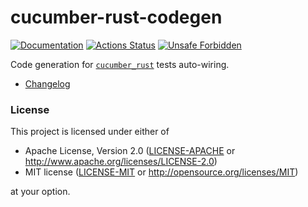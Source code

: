 # cucumber-rust-codegen

[![Documentation](https://docs.rs/cucumber_rust_codegen/badge.svg)](https://docs.rs/cucumber_rust_codegen)
[![Actions Status](https://github.com/bbqsrc/cucumber-rust/workflows/CI/badge.svg)](https://github.com/bbqsrc/cucumber-rust/actions)
[![Unsafe Forbidden](https://img.shields.io/badge/unsafe-forbidden-success.svg)](https://github.com/rust-secure-code/safety-dance/)

Code generation for [`cucumber_rust`](https://docs.rs/cucumber_rust) tests auto-wiring.

- [Changelog](CHANGELOG.md)

### License

This project is licensed under either of

* Apache License, Version 2.0 ([LICENSE-APACHE](../LICENSE-APACHE) or <http://www.apache.org/licenses/LICENSE-2.0>)
* MIT license ([LICENSE-MIT](../LICENSE-MIT) or <http://opensource.org/licenses/MIT>)

at your option.
